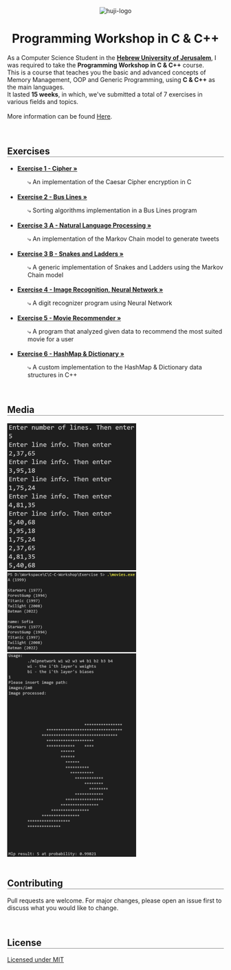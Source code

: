 <div align="center">
  <img src="https://upload.wikimedia.org/wikipedia/commons/thumb/4/4d/Hebrew_University_Logo.svg/1200px-Hebrew_University_Logo.svg.png" alt="huji-logo" height="150px" />
  <h1 align="center" style="border-bottom: none"><b>Programming Workshop in C & C++</b></h1>

  <p align="left">
    As a Computer Science Student in the <a href="https://new.huji.ac.il/"><b>Hebrew University of Jerusalem</b></a>, I was required to take the <b>Programming Workshop in C & C++</b> course.
    <br>
    This is a course that teaches you the basic and advanced concepts of Memory Management, OOP and Generic Programming, using <b>C & C++</b> as the main languages.
    <br>
    It lasted <b>15 weeks</b>, in which, we've submitted a total of 7 exercises in various fields and topics.
    <br>
    <br>
    More information can be found <a href="https://shnaton.huji.ac.il/index.php/NewSyl/67315/2/2022/">Here</a>.
  </p>
</div>

<br>

<div align="left">
  <h2 align="left" style="border-bottom: 1px solid gray">Exercises</h2>

  <ul align="left">
    <li><a href="./Exercise 1"><b>Exercise 1 - Cipher »</b></a></li>
    <ul><li style="list-style: none;">⤷ An implementation of the Caesar Cipher encryption in C</li></ul>
    <br>
    <li><a href="./Exercise 2"><b>Exercise 2 - Bus Lines »</b></a></li>
    <ul><li style="list-style: none;">⤷ Sorting algorithms implementation in a Bus Lines program</li></ul>
    <br>
    <li><a href="./Exercise 3  (A)"><b>Exercise 3 A - Natural Language Processing »</b></a></li>
    <ul><li style="list-style: none;">⤷ An implementation of the Markov Chain model to generate tweets</li></ul>
    <br>
    <li><a href="./Exercise 3 (B)"><b>Exercise 3 B - Snakes and Ladders »</b></a></li>
    <ul><li style="list-style: none;">⤷ A generic implementation of Snakes and Ladders using the Markov Chain model</li></ul>
    <br>
    <li><a href="./Exercise 4"><b>Exercise 4 - Image Recognition, Neural Network »</b></a></li>
    <ul><li style="list-style: none;">⤷ A digit recognizer program using Neural Network</li></ul>
    <br>
    <li><a href="./Exercise 5"><b>Exercise 5 - Movie Recommender »</b></a></li>
    <ul><li style="list-style: none;">⤷ A program that analyzed given data to recommend the most suited movie for a user</li></ul>
    <br>
    <li><a href="./Exercise 6"><b>Exercise 6 - HashMap & Dictionary »</b></a></li>
    <ul><li style="list-style: none;">⤷ A custom implementation to the HashMap & Dictionary data structures in C++</li></ul>
  </ul>
</div>

<br>

<div align="left">
  <h2 align="left" style="border-bottom: 1px solid gray">Media</h2>

  <div align="left">
    <a href="./Exercise 2"><img src="./Exercise 2/media/1.png" alt="bus" width="300px" /></a>
    <br>
    <a href="./Exercise 5"><img src="./Exercise 5/media/1.png" alt="Movie" width="300px" /></a>
    <br>
    <a href="./Exercise 4"><img src="./Exercise 4/media/1.png" alt="recognizer" width="300px" /></a>
  </div>
</div>

<br>

<div align="left">
  <h2 align="left" style="border-bottom: 1px solid gray">Contributing</h2>

  <p align="left">
    Pull requests are welcome. For major changes, please open an issue first to discuss what you would like to change.
  </p>
</div>

<br>

<div align="left">
  <h2 align="left" style="border-bottom: 1px solid gray">License</h2>

  <p align="left">
    <a href="https://choosealicense.com/licenses/mit/">Licensed under MIT</a>
  </p>
</div>
